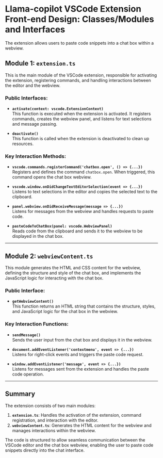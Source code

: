 # Llama-copilot VSCode Extension Front-end Design: Classes/Modules and Interfaces

The extension allows users to paste code snippets into a chat box within a webview.

## Module 1: `extension.ts`

This is the main module of the VSCode extension, responsible for activating the extension, registering commands, and handling interactions between the editor and the webview.

### Public Interfaces:
- **`activate(context: vscode.ExtensionContext)`**  
  This function is executed when the extension is activated. It registers commands, creates the webview panel, and listens for text selections and message passing.

- **`deactivate()`**  
  This function is called when the extension is deactivated to clean up resources.

### Key Interaction Methods:
- **`vscode.commands.registerCommand('chatbox.open', () => {...})`**  
  Registers and defines the command `chatbox.open`. When triggered, this command opens the chat box webview.

- **`vscode.window.onDidChangeTextEditorSelection(event => {...})`**  
  Listens to text selections in the editor and copies the selected text to the clipboard.

- **`panel.webview.onDidReceiveMessage(message => {...})`**  
  Listens for messages from the webview and handles requests to paste code.

- **`pasteCodeToChatBox(panel: vscode.WebviewPanel)`**  
  Reads code from the clipboard and sends it to the webview to be displayed in the chat box.

---

## Module 2: `webviewContent.ts`

This module generates the HTML and CSS content for the webview, defining the structure and style of the chat box, and implements the JavaScript logic for interacting with the chat box.

### Public Interface:
- **`getWebviewContent()`**  
  This function returns an HTML string that contains the structure, styles, and JavaScript logic for the chat box in the webview.

### Key Interaction Functions:
- **`sendMessage()`**  
  Sends the user input from the chat box and displays it in the webview.

- **`document.addEventListener('contextmenu', event => {...})`**  
  Listens for right-click events and triggers the paste code request.

- **`window.addEventListener('message', event => {...})`**  
  Listens for messages sent from the extension and handles the paste code operation.

---

## Summary

The extension consists of two main modules:
1. **`extension.ts`**: Handles the activation of the extension, command registration, and interaction with the editor.
2. **`webviewContent.ts`**: Generates the HTML content for the webview and manages interactions within the webview.

The code is structured to allow seamless communication between the VSCode editor and the chat box webview, enabling the user to paste code snippets directly into the chat interface.
